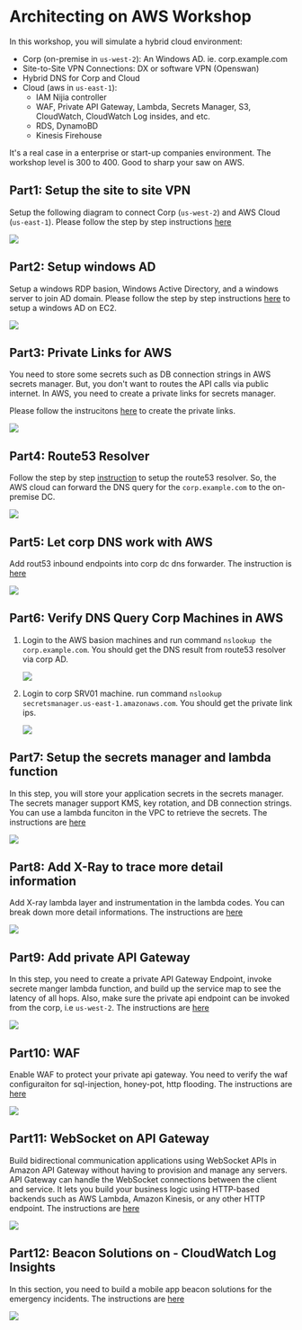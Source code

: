 # Architecting on AWS Workshop

In this workshop, you will simulate a hybrid cloud environment:

- Corp (on-premise in `us-west-2`): An Windows AD. ie. corp.example.com
- Site-to-Site VPN Connections: DX or software VPN (Openswan)
- Hybrid DNS for Corp and Cloud
- Cloud (aws in `us-east-1`): 
	- IAM Nijia controller
	- WAF, Private API Gateway, Lambda, Secrets Manager, S3, CloudWatch, CloudWatch Log insides, and etc.
	- RDS, DynamoBD
	- Kinesis Firehouse

It's a real case in a enterprise or start-up companies environment. The workshop level is 300 to 400. Good to sharp your saw on AWS.

## Part1: Setup the site to site VPN
Setup the following diagram to connect Corp (`us-west-2`) and AWS Cloud (`us-east-1`). Please follow the step by step instructions [here](https://github.com/imyoungyang/myAWSStudyBlog/tree/master/advance-architecting/openswan)

![](./images/01-archi.png)

## Part2: Setup windows AD
Setup a windows RDP basion, Windows Active Directory, and a windows server to join AD domain. Please follow the step by step instructions [here](https://github.com/imyoungyang/myAWSStudyBlog/tree/master/advance-architecting/windows-ad-on-ec2) to setup a windows AD on EC2.

![](./images/02-archi.png)

## Part3: Private Links for AWS
You need to store some secrets such as DB connection strings in AWS secrets manager. But, you don't want to routes the API calls via public internet. In AWS, you need to create a private links for secrets manager.

Please follow the instrucitons [here](https://github.com/imyoungyang/myAWSStudyBlog/tree/master/advance-architecting/vpc-private-link) to create the private links.

![](./images/03-archi.png)

## Part4: Route53 Resolver

Follow the step by step [instruction](https://github.com/imyoungyang/myAWSStudyBlog/tree/master/advance-architecting/route53-resolver) to setup the route53 resolver. So, the AWS cloud can forward the DNS query for the `corp.example.com` to the on-premise DC.

![](./images/04-archi.png)

## Part5: Let corp DNS work with AWS

Add rout53 inbound endpoints into corp dc dns forwarder. The instruction is [here](https://github.com/imyoungyang/myAWSStudyBlog/tree/master/advance-architecting/win-dns-forwarder)

![](./images/05-archi.png)

## Part6: Verify DNS Query Corp Machines in AWS

1. Login to the AWS basion machines and run command `nslookup the corp.example.com`. You should get the DNS result from route53 resolver via corp AD.

	![](./images/verify-01.png)

2. Login to corp SRV01 machine. run command `nslookup secretsmanager.us-east-1.amazonaws.com`. You should get the private link ips.

	![](./images/verify-02.png)
	
## Part7: Setup the secrets manager and lambda function

In this step, you will store your application secrets in the secrets manager. The secrets manager support KMS, key rotation, and DB connection strings. You can use a lambda funciton in the VPC to retrieve the secrets. The instructions are [here](https://github.com/imyoungyang/myAWSStudyBlog/tree/master/advance-architecting/secrets-manager)

![](./images/06-archi.png)

## Part8: Add X-Ray to trace more detail information

Add X-ray lambda layer and instrumentation in the lambda codes. You can break down more detail informations. The instructions are [here](https://github.com/imyoungyang/myAWSStudyBlog/tree/master/advance-architecting/x-ray)

![](./images/07-archi.png)

## Part9: Add private API Gateway

In this step, you need to create a private API Gateway Endpoint, invoke secrete manger lambda function, and build up the service map to see the latency of all hops. Also, make sure the private api endpoint can be invoked from the corp, i.e `us-west-2`. The instructions are [here](https://github.com/imyoungyang/myAWSStudyBlog/tree/master/advance-architecting/apigw-private)

![](./images/08-archi.png)

## Part10: WAF

Enable WAF to protect your private api gateway. You need to verify the waf configuraiton for sql-injection, honey-pot, http flooding. The instructions are [here](https://github.com/imyoungyang/myAWSStudyBlog/tree/master/advance-architecting/waf)

![](./images/09-archi.png)

## Part11: WebSocket on API Gateway

Build bidirectional communication applications using WebSocket APIs in Amazon API Gateway without having to provision and manage any servers. API Gateway can handle the WebSocket connections between the client and service. It lets you build your business logic using HTTP-based backends such as AWS Lambda, Amazon Kinesis, or any other HTTP endpoint. The instructions are [here](./advance-architecting/waf/README.md)

![](./images/10-archi.png)

## Part12: Beacon Solutions on - CloudWatch Log Insights

In this section, you need to build a mobile app beacon solutions for the emergency incidents. The instructions are [here](./cloudwatch-log-beacon/README.md)

![](./images/11-archi.png)